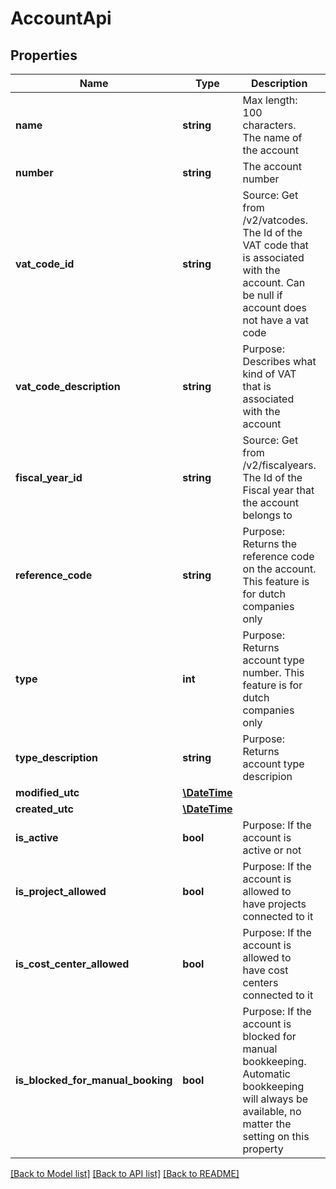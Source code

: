 # AccountApi

## Properties
Name | Type | Description | Notes
------------ | ------------- | ------------- | -------------
**name** | **string** | Max length: 100 characters. The name of the account | 
**number** | **string** | The account number | 
**vat_code_id** | **string** | Source: Get from /v2/vatcodes. The Id of the VAT code that is associated with the account. Can be null if account does not have a vat code | [optional] 
**vat_code_description** | **string** | Purpose: Describes what kind of VAT that is associated with the account | [optional] 
**fiscal_year_id** | **string** | Source: Get from /v2/fiscalyears. The Id of the Fiscal year that the account belongs to | 
**reference_code** | **string** | Purpose: Returns the reference code on the account. This feature is for dutch companies only | [optional] 
**type** | **int** | Purpose: Returns account type number. This feature is for dutch companies only | [optional] 
**type_description** | **string** | Purpose: Returns account type descripion | [optional] 
**modified_utc** | [**\DateTime**](\DateTime.md) |  | [optional] 
**created_utc** | [**\DateTime**](\DateTime.md) |  | [optional] 
**is_active** | **bool** | Purpose: If the account is active or not | 
**is_project_allowed** | **bool** | Purpose: If the account is allowed to have projects connected to it | [optional] 
**is_cost_center_allowed** | **bool** | Purpose: If the account is allowed to have cost centers connected to it | [optional] 
**is_blocked_for_manual_booking** | **bool** | Purpose: If the account is blocked for manual bookkeeping. Automatic bookkeeping will always be available, no matter the setting on this property | [optional] 

[[Back to Model list]](../README.md#documentation-for-models) [[Back to API list]](../README.md#documentation-for-api-endpoints) [[Back to README]](../README.md)


